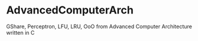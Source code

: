 # AdvancedComputerArch
GShare, Perceptron, LFU, LRU, OoO from Advanced Computer Architecture written in C

